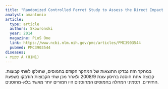 ```yaml
---
title: "Randomized Controlled Ferret Study to Assess the Direct Impact of 2008-09 Trivalent Inactivated Influenza Vaccine on A(H1N1)pdm09 Disease Risk"
analyst: amantonio
article:
  type: article
  authors: Skowronski
  year: 2014
  magazine: PLoS One
  link: https://www.ncbi.nlm.nih.gov/pmc/articles/PMC3903544
  pubmed: PMC3903544
diseases:
- שפעת A (H1N1)
---
```


במחקר הזה נבדקו התוצאות של המחקר הקודם בחמוסים, שחולקו לשתי קבוצות. קבוצה אחת חוסנה בחיסון עונת 2008/9 ולאחר מכן שתי הקבוצות הודבקו בשפעת החזירים. תסמיני המחלה בחמוסים המחוסנים היו חמורים יותר מאשר בלא-מחוסנים.
